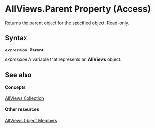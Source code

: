 
# AllViews.Parent Property (Access)

Returns the parent object for the specified object. Read-only.


## Syntax

 _expression_. **Parent**

 _expression_ A variable that represents an **AllViews** object.


## See also


#### Concepts


[AllViews Collection](f56bee24-a972-fbdf-f74a-0ac83825e3bb.md)
#### Other resources


[AllViews Object Members](d1848c52-b1e1-20c6-ac46-47ac83084ad9.md)
